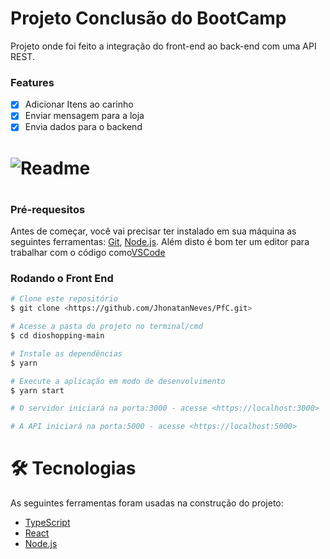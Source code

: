 # Projeto Conclusão do BootCamp

<p>Projeto onde foi feito a integração do front-end ao back-end com uma API REST.<p>

### Features

- [x] Adicionar Itens ao carinho
- [x] Enviar mensagem para a loja
- [x] Envia dados para o backend

<h1> <img alt="Readme" tittle="Readme" src="./Animação.gif"><h1>

### Pré-requesitos

Antes de começar, você vai precisar ter instalado em sua máquina as seguintes ferramentas:
[Git](https://git-scm.com), [Node.js](https://nodejs.org/en/).
Além disto é bom ter um editor para trabalhar com o código como[VSCode](https://code.visualstudio.com/)



### Rodando o Front End

```bash 
# Clone este repositório
$ git clone <https://github.com/JhonatanNeves/PfC.git>

# Acesse a pasta do projeto no terminal/cmd
$ cd dioshopping-main

# Instale as dependências
$ yarn

# Execute a aplicação em modo de desenvolvimento
$ yarn start

# O servidor iniciará na porta:3000 - acesse <https://localhost:3000>

# A API iniciará na porta:5000 - acesse <https://localhost:5000>

```

# 🛠️ Tecnologias

As seguintes ferramentas foram usadas na construção do projeto:

- [TypeScript](https://www.typescriptlang.org/)
- [React](https://pt-br.reactjs.org/)
- [Node.js](https://nodejs.org/en/)
